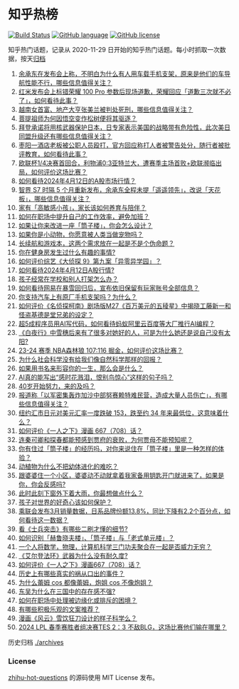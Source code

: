 # 知乎热榜
[![Build Status](https://github.com/ToWeLong/zhihu-hot-questions/workflows/CI/badge.svg)](https://github.com/ToWeLong/zhihu-hot-questions/actions)
[![GitHub language](https://img.shields.io/badge/language-golang-orange.svg)](https://golang.org/)
[![GitHub license](https://img.shields.io/github/license/ToWeLong/zhihu-hot-questions)](https://github.com/ToWeLong/zhihu-hot-questions/blob/main/LICENSE)

知乎热门话题，记录从 2020-11-29 日开始的知乎热门话题。每小时抓取一次数据，按天[归档](./archives)

<!-- BEGIN -->

1. [余承东在发布会上称，不明白为什么有人用车载手机支架，原来是他们的车导航性能不行，哪些信息值得关注？](https://www.zhihu.com/question/652609579)
1. [红米发布会上标错荣耀 100 Pro 参数后现场道歉，荣耀回应「道歉三次就不必了」，如何看待此事？](https://www.zhihu.com/question/652571780)
1. [越南女首富、地产大亨张美兰被判处死刑，哪些信息值得关注？](https://www.zhihu.com/question/652617022)
1. [菩提祖师为何因悟空变作松树便将其驱逐？](https://www.zhihu.com/question/644092603)
1. [拜登承诺将用核武器保护日本，日专家表示美国的战略带有危险性，此次美日同盟升级还有哪些信息值得关注？](https://www.zhihu.com/question/652680676)
1. [枣阳一酒店老板被公职人员殴打，官方回应称打人者被警告处分，随行者被批评教育，如何看待此事？](https://www.zhihu.com/question/652498115)
1. [欧联杯1/4决赛首回合，利物浦0:3亚特兰大，遭赛季主场首败+欧联濒临出局，如何评价这场比赛？](https://www.zhihu.com/question/652660619)
1. [如何看待2024年4月12日的A股市场行情？](https://www.zhihu.com/question/652668077)
1. [智界 S7 时隔 5 个月重新发布，余承东全程未提「遥遥领先」，改说「天花板」，哪些信息值得关注？](https://www.zhihu.com/question/652638545)
1. [家有「高敏感小孩」，家长该如何养育与陪伴？](https://www.zhihu.com/question/651506067)
1. [如何在职场中提升自己的工作效率，避免加班？](https://www.zhihu.com/question/652657353)
1. [如果让你来改进一座「筒子楼」，你会怎么设计？](https://www.zhihu.com/question/652609243)
1. [如果你是小动物，你愿意被人类当做宠物吗？](https://www.zhihu.com/question/643017325)
1. [长续航和游戏本，这两个需求放在一起是不是个伪命题？](https://www.zhihu.com/question/652012433)
1. [你在健身房发生过什么有趣的事情?](https://www.zhihu.com/question/651540261)
1. [如何评价综艺《大侦探 9》第九案「异零异学园」？](https://www.zhihu.com/question/652468238)
1. [如何看待2024年4月12日A股行情?](https://www.zhihu.com/question/652573469)
1. [孩子经常在学校和别人打架怎么办？](https://www.zhihu.com/question/652674703)
1. [如何看待网易在暴雪回归后，宣布依旧保留有玩家账号全部信息？](https://www.zhihu.com/question/652482750)
1. [你支持汽车上有原厂手机支架吗？为什么？](https://www.zhihu.com/question/652636407)
1. [如何评价《名侦探柯南》剧场版M27《百万美元的五稜星》中揭晓工藤新一和怪盗基德是堂兄弟的设定？](https://www.zhihu.com/question/652644803)
1. [超5成程序员用AI写代码，如何看待蚂蚁阿里云百度等大厂推行AI编程？](https://www.zhihu.com/question/652616479)
1. [《白夜行》中雪穗后来有了很多对她好的人，可是为什么她还是说自己没有太阳?](https://www.zhihu.com/question/459826042)
1. [23-24 赛季 NBA森林狼 107:116 掘金，如何评价这场比赛？](https://www.zhihu.com/question/652568748)
1. [为什么社会科学没有给我们像自然科学那样的回报？](https://www.zhihu.com/question/649472640)
1. [如果用书名来形容你的一生，那么会是什么？](https://www.zhihu.com/question/646397246)
1. [AI真的能写出“感时花溅泪，恨别鸟惊心”这样的句子吗？](https://www.zhihu.com/question/648123502)
1. [40岁开始努力，来的及吗？](https://www.zhihu.com/question/637663161)
1. [报道称「以军密集轰炸加沙中部努赛赖特难民营，造成大量人员伤亡」，有哪些信息值得关注？](https://www.zhihu.com/question/652609803)
1. [纽约汇市日元对美元汇率一度跌破 153，跌至约 34 年来最低位，这意味着什么？](https://www.zhihu.com/question/652562563)
1. [如何评价《一人之下》漫画 667（708）话？](https://www.zhihu.com/question/652642934)
1. [连秦可卿和探春都能预感到贾府的衰败，为何贾母不能预知呢？](https://www.zhihu.com/question/454745776)
1. [你有住过「筒子楼」的经历吗，对你来说住在「筒子楼」里是一种怎样的体验？](https://www.zhihu.com/question/652532345)
1. [动植物为什么不把幼体进化的难吃？](https://www.zhihu.com/question/630842699)
1. [跟婆婆住一个小区，婆婆动不动就拿着我家备用钥匙开门就进来了，如果是你，你会反感吗?](https://www.zhihu.com/question/652525225)
1. [此时此刻下窗外下着大雨，你最想做点什么？](https://www.zhihu.com/question/647948523)
1. [孩子对世界的好奇心该如何保护？](https://www.zhihu.com/question/643197955)
1. [乘联会发布3月销量数据，日系品牌份额13.8%，同比下降有2.2个百分点，如何看待这一数据？](https://www.zhihu.com/question/652381174)
1. [看《士兵突击》有哪些二刷才懂的细节?](https://www.zhihu.com/question/577734188)
1. [如何识别「赫鲁晓夫楼」、「筒子楼」与「老式单元楼」？](https://www.zhihu.com/question/652609179)
1. [一个人将数学，物理，计算机科学三门功夫聚合在一起是否威力无穷？](https://www.zhihu.com/question/27709256)
1. [《艾尔登法环》武器为什么没有耐久度?](https://www.zhihu.com/question/529021247)
1. [如何评价《一人之下》漫画667（708）话？](https://www.zhihu.com/question/652644920)
1. [历史上有哪些真实的祸从口出的事件？](https://www.zhihu.com/question/36994899)
1. [为什么蕾姆 cos 都像蕾姆，炮姐 cos 不像炮姐？](https://www.zhihu.com/question/486225501)
1. [东吴为什么在三国中的存在感不强?](https://www.zhihu.com/question/647997954)
1. [如何在职场中处理被边缘化或排斥的困境？](https://www.zhihu.com/question/652561236)
1. [有哪些积极乐观的文案推荐？](https://www.zhihu.com/question/647023134)
1. [漫画《风云》雪饮狂刀设计的样子科学么？](https://www.zhihu.com/question/574845747)
1. [2024 LPL 春季赛胜者组决赛TES 2：3 不敌BLG，这场比赛他们输在哪里？](https://www.zhihu.com/question/652643791)

<!-- END -->

历史归档 [./archives](./archives)


### License
[zhihu-hot-questions](https://github.com/towelong/zhihu-hot-questions) 的源码使用 MIT License 发布。